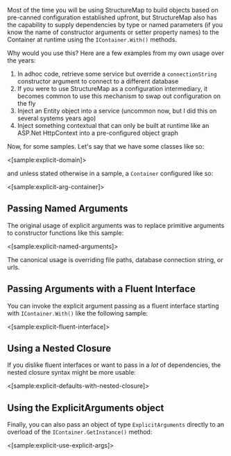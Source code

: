 <!--Title: Passing Arguments at Runtime-->
<!--Url: passing-arguments-at-runtime-->



Most of the time you will be using StructureMap to build objects based on pre-canned configuration established upfront, but StructureMap
also has the capability to supply dependencies by type or named parameters (if you know the name of constructor arguments or setter property names) to the Container at runtime using the `IContainer.With()` methods.

Why would you use this? Here are a few examples from my own usage over the years:

1. In adhoc code, retrieve some service but override a `connectionString` constructor argument to connect to a different database
1. If you were to use StructureMap as a configuration intermediary, it becomes common to use this mechanism to swap out configuration on the fly
1. Inject an Entity object into a service (uncommon now, but I did this on several systems years ago)
1. Inject something contextual that can only be built at runtime like an ASP.Net HttpContext into a pre-configured object graph

Now, for some samples. Let's say that we have some classes like so:

<[sample:explicit-domain]>

and unless stated otherwise in a sample, a `Container` configured like so:

<[sample:explicit-arg-container]>


## Passing Named Arguments

The original usage of explicit arguments was to replace primitive arguments to constructor functions like this sample:

<[sample:explicit-named-arguments]>

The canonical usage is overriding file paths, database connection string, or urls.

## Passing Arguments with a Fluent Interface

You can invoke the explicit argument passing as a fluent interface starting with
`IContainer.With()` like the following sample:

<[sample:explicit-fluent-interface]>

## Using a Nested Closure

If you dislike fluent interfaces or want to pass in a *lot* of dependencies,
the nested closure syntax might be more usable:

<[sample:explicit-defaults-with-nested-closure]>

## Using the ExplicitArguments object

Finally, you can also pass an object of type `ExplicitArguments` directly to an overload
of the `IContainer.GetInstance()` method:

<[sample:explicit-use-explicit-args]>





